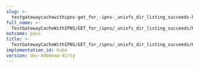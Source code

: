 ```yaml
---
slug: >-
  testgatewaycachewithipns-get_for_-ipns-_unixfs_dir_listing_succeeds-header_etag
full_name: >-
  TestGatewayCacheWithIPNS/GET_for_/ipns/_unixfs_dir_listing_succeeds/Header_Etag
outcome: pass
title: >-
  TestGatewayCacheWithIPNS/GET_for_/ipns/_unixfs_dir_listing_succeeds/Header_Etag
implementation_id: kubo
version: dev-44b0eaa-dirty
---
```


